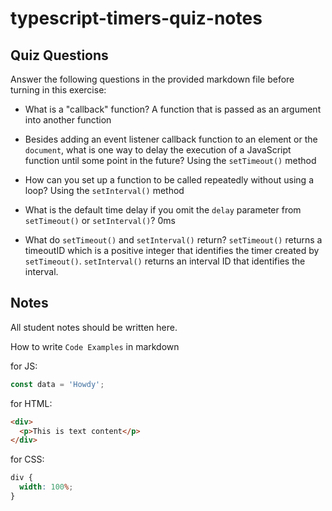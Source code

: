 # typescript-timers-quiz-notes

## Quiz Questions

Answer the following questions in the provided markdown file before turning in this exercise:

- What is a "callback" function?
  A function that is passed as an argument into another function

- Besides adding an event listener callback function to an element or the `document`, what is one way to delay the execution of a JavaScript function until some point in the future?
  Using the `setTimeout()` method

- How can you set up a function to be called repeatedly without using a loop?
  Using the `setInterval()` method

- What is the default time delay if you omit the `delay` parameter from `setTimeout()` or `setInterval()`?
  0ms

- What do `setTimeout()` and `setInterval()` return?
  `setTimeout()` returns a timeoutID which is a positive integer that identifies the timer created by `setTimeout()`. `setInterval()` returns an interval ID that identifies the interval.

## Notes

All student notes should be written here.

How to write `Code Examples` in markdown

for JS:

```javascript
const data = 'Howdy';
```

for HTML:

```html
<div>
  <p>This is text content</p>
</div>
```

for CSS:

```css
div {
  width: 100%;
}
```
